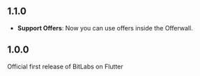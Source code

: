 ## 1.1.0
- **Support Offers**: Now you can use offers inside the Offerwall.

## 1.0.0
Official first release of BitLabs on Flutter
